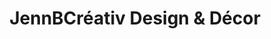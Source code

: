 ---
title: "JennBCréativ Design & Décor"
url: /sainte-anne-de-bellevue/jennbcreativ-design-and-decor/
shop: interior decoration
---